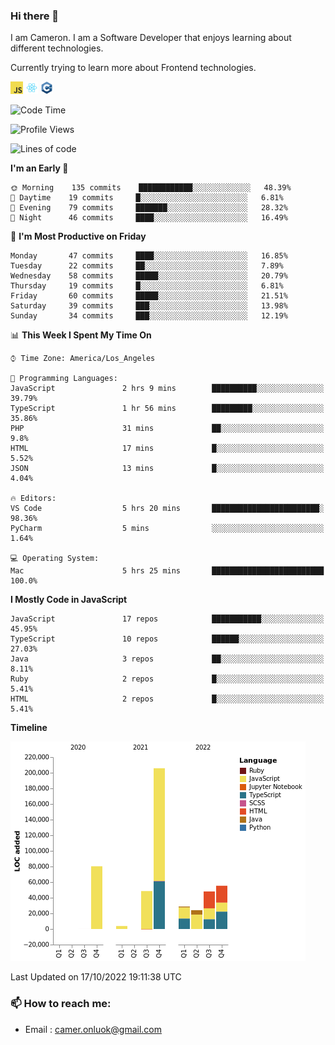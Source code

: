 ### Hi there 👋

I am Cameron. I am a Software Developer that enjoys learning about different technologies.

Currently trying to learn more about Frontend technologies.


<code><img height="20" src="https://raw.githubusercontent.com/github/explore/80688e429a7d4ef2fca1e82350fe8e3517d3494d/topics/javascript/javascript.png"></code>
<code><img height="20" src="https://raw.githubusercontent.com/github/explore/80688e429a7d4ef2fca1e82350fe8e3517d3494d/topics/react/react.png"></code>
<code><img height="20" src="https://raw.githubusercontent.com/github/explore/80688e429a7d4ef2fca1e82350fe8e3517d3494d/topics/cpp/cpp.png"></code>



<!--START_SECTION:waka-->
![Code Time](http://img.shields.io/badge/Code%20Time-545%20hrs%2047%20mins-blue)

![Profile Views](http://img.shields.io/badge/Profile%20Views-1-blue)

![Lines of code](https://img.shields.io/badge/From%20Hello%20World%20I%27ve%20Written-494%20Thousand%20lines%20of%20code-blue)

**I'm an Early 🐤** 

```text
🌞 Morning    135 commits    ████████████░░░░░░░░░░░░░   48.39% 
🌆 Daytime    19 commits     █░░░░░░░░░░░░░░░░░░░░░░░░   6.81% 
🌃 Evening    79 commits     ███████░░░░░░░░░░░░░░░░░░   28.32% 
🌙 Night      46 commits     ████░░░░░░░░░░░░░░░░░░░░░   16.49%

```
📅 **I'm Most Productive on Friday** 

```text
Monday       47 commits     ████░░░░░░░░░░░░░░░░░░░░░   16.85% 
Tuesday      22 commits     ██░░░░░░░░░░░░░░░░░░░░░░░   7.89% 
Wednesday    58 commits     █████░░░░░░░░░░░░░░░░░░░░   20.79% 
Thursday     19 commits     █░░░░░░░░░░░░░░░░░░░░░░░░   6.81% 
Friday       60 commits     █████░░░░░░░░░░░░░░░░░░░░   21.51% 
Saturday     39 commits     ███░░░░░░░░░░░░░░░░░░░░░░   13.98% 
Sunday       34 commits     ███░░░░░░░░░░░░░░░░░░░░░░   12.19%

```


📊 **This Week I Spent My Time On** 

```text
⌚︎ Time Zone: America/Los_Angeles

💬 Programming Languages: 
JavaScript               2 hrs 9 mins        ██████████░░░░░░░░░░░░░░░   39.79% 
TypeScript               1 hr 56 mins        █████████░░░░░░░░░░░░░░░░   35.86% 
PHP                      31 mins             ██░░░░░░░░░░░░░░░░░░░░░░░   9.8% 
HTML                     17 mins             █░░░░░░░░░░░░░░░░░░░░░░░░   5.52% 
JSON                     13 mins             █░░░░░░░░░░░░░░░░░░░░░░░░   4.04%

🔥 Editors: 
VS Code                  5 hrs 20 mins       ████████████████████████░   98.36% 
PyCharm                  5 mins              ░░░░░░░░░░░░░░░░░░░░░░░░░   1.64%

💻 Operating System: 
Mac                      5 hrs 25 mins       █████████████████████████   100.0%

```

**I Mostly Code in JavaScript** 

```text
JavaScript               17 repos            ███████████░░░░░░░░░░░░░░   45.95% 
TypeScript               10 repos            ██████░░░░░░░░░░░░░░░░░░░   27.03% 
Java                     3 repos             ██░░░░░░░░░░░░░░░░░░░░░░░   8.11% 
Ruby                     2 repos             █░░░░░░░░░░░░░░░░░░░░░░░░   5.41% 
HTML                     2 repos             █░░░░░░░░░░░░░░░░░░░░░░░░   5.41%

```


**Timeline**

![Chart not found](https://raw.githubusercontent.com/camer0nluo/camer0nluo/main/charts/bar_graph.png) 


 Last Updated on 17/10/2022 19:11:38 UTC
<!--END_SECTION:waka-->

### 📫 How to reach me:
- Email : camer.onluok@gmail.com
